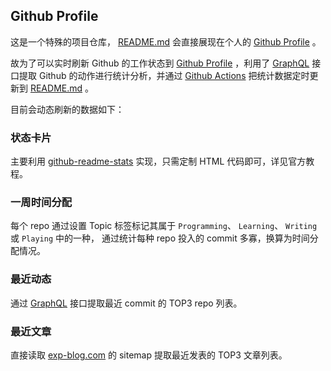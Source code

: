 ## Github Profile

这是一个特殊的项目仓库， [README.md](README.md) 会直接展现在个人的 [Github Profile](https://github.com/lyy289065406) 。

故为了可以实时刷新 Github 的工作状态到 [Github Profile](https://github.com/lyy289065406) ，利用了 [GraphQL](https://developer.github.com/v4/) 接口提取 Github 的动作进行统计分析，并通过 [Github Actions](.github/workflows/autorun.yml) 把统计数据定时更新到 [README.md](README.md) 。

目前会动态刷新的数据如下：


### 状态卡片

主要利用 [github-readme-stats](https://github.com/anuraghazra/github-readme-stats) 实现，只需定制 HTML 代码即可，详见官方教程。


### 一周时间分配

每个 repo 通过设置 Topic 标签标记其属于 `Programming`、 `Learning`、 `Writing` 或 `Playing` 中的一种， 通过统计每种 repo 投入的 commit 多寡，换算为时间分配情况。


### 最近动态

通过 [GraphQL](https://developer.github.com/v4/) 接口提取最近 commit 的 TOP3 repo 列表。


### 最近文章

直接读取 [exp-blog.com](https://exp-blog.com) 的 sitemap 提取最近发表的 TOP3 文章列表。

